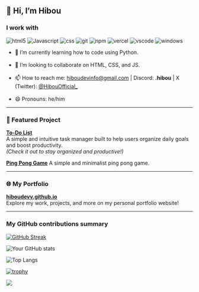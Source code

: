 ## 👋 Hi, I’m Hibou

<h3>I work with</h3>
<p>
  <img alt="html5" src="https://img.shields.io/badge/-HTML5-E34F26?style=flat-square&logo=html5&logoColor=white" />
  <img alt="Javascript" src="https://img.shields.io/badge/-javascript-f7df1c?style=flat-square&logo=javascript&logoColor=black" />
  <img alt="css" src="https://img.shields.io/badge/CSS-639?logo=css&logoColor=fff" />
  <img alt="git" src="https://img.shields.io/badge/-Git-F05032?style=flat-square&logo=git&logoColor=white" />
  <img alt="npm" src="https://img.shields.io/badge/-NPM-CB3837?style=flat-square&logo=npm&logoColor=white" />
  <img alt="vercel" src="https://img.shields.io/badge/Vercel-%23000000.svg?logo=vercel&logoColor=white" />
  <img alt="vscode" src="https://custom-icon-badges.demolab.com/badge/Visual%20Studio%20Code-0078d7.svg?logo=vsc&logoColor=white" />
  <img alt="windows" src="https://custom-icon-badges.demolab.com/badge/Windows-0078D6?logo=windows11&logoColor=white" />
</p>

<ul>
<li> 🌱 I’m currently learning how to code using Python. </li> <br>
<li> 💞️ I’m looking to collaborate on HTML, CSS, and JS. </li> <br>
<li> 📫 How to reach me: <a href="mailto:hiboudevinfo@gmail.com">hiboudevinfo@gmail.com</a>  
     | Discord: <b>.hibou</b>  
     | X (Twitter): <a href="https://x.com/HibouOfficial_">@HibouOfficial_</a>
</li> <br>
<li> 😄 Pronouns: he/him </li>
</ul>

---

### 🚀 Featured Project

**[To-Do List](https://github.com/HibouDevv/hibou-to-do-list)**  
A simple and intuitive task manager built to help users organize daily goals and boost productivity.  
*(Check it out to stay organized and productive!)*

**[Ping Pong Game](https://github.com/HibouDevv/hiboupong)**
A simple and minimalist ping pong game.

---

### 🌐 My Portfolio

**[hiboudevv.github.io](https://hiboudevv.github.io)**  
Explore my work, projects, and more on my personal portfolio website!

---

<h3>My GitHub contributions summary</h3>

[![GitHub Streak](https://github-readme-streak-stats.herokuapp.com?user=HibouDevv&theme=dark&ring=fb4362&file=fb4362&currStreakNum=fb4362&currStreakLabel=fb4362&hide_border=true)](https://git.io/s[...])

![Your GitHub stats](https://github-readme-stats.vercel.app/api?username=HibouDevv&hide_border=true&show_icons=true&bg&theme=dark)

![Top Langs](https://github-readme-stats.vercel.app/api/top-langs/?username=HibouDevv&layout=compact&hide_border=true&show_icons=true&theme=dark)

[![trophy](https://github-profile-trophy.vercel.app/?username=HibouDevv&title=Stars,Commit,Followers,Issues,Repositories,PullRequest&theme=onedark)](https://github.com/ryo-ma/github-profile-trophy[...])

![](https://komarev.com/ghpvc/?username=HibouDevv&theme=dark)

<!-- add if server is up or down:
up: <img alt="up" src="https://img.shields.io/website-up-down-green-red/http/shields.io.svg" />
down: <img alt="down" src="https://img.shields.io/website-up-down-green-red/http/NOTAWORKINGLINK.com.svg" />
<!---
HibouDevv/HibouOfficial is a ✨ special ✨ repository because its `README.md` (this file) appears on your GitHub profile.
You can click the Preview link to take a look at your changes.
--->
